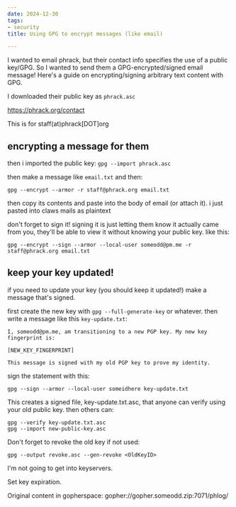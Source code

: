 ```yaml
---
date: 2024-12-30
tags:
- security
title: Using GPG to encrypt messages (like email)

---
```



I wanted to email phrack, but their contact info specifies the use of a public
key/GPG. So I wanted to send them a GPG-encrypted/signed email message! Here's
a guide on encrypting/signing arbitrary text content with GPG.

I downloaded their public key as `phrack.asc`

https://phrack.org/contact

This is for staff(at)phrack[DOT]org

## encrypting a message for them

then i imported the public key: `gpg --import phrack.asc`

then make a message like `email.txt` and then:

```
gpg --encrypt --armor -r staff@phrack.org email.txt
```

then copy its contents and paste into the body of email (or attach it). i just pasted into claws mails as plaintext

don't forget to sign it! signing it is just letting them know it actually came from you, they'll be able to view it without knowing your public key. like this:

```
gpg --encrypt --sign --armor --local-user someodd@pm.me -r staff@phrack.org email.txt
```

## keep your key updated!

if you need to update your key (you should keep it updated!) make a message that's signed.

first create the new key with `gpg --full-generate-key` or whatever. then write a message like this `key-update.txt`:

```
I, someodd@pm.me, am transitioning to a new PGP key. My new key fingerprint is:

[NEW_KEY_FINGERPRINT]

This message is signed with my old PGP key to prove my identity.
```

sign the statement with this:

```
gpg --sign --armor --local-user someidhere key-update.txt
```

This creates a signed file, key-update.txt.asc, that anyone can verify using your old public key. then others can:

```
gpg --verify key-update.txt.asc
gpg --import new-public-key.asc
```

Don't forget to revoke the old key if not used:

```
gpg --output revoke.asc --gen-revoke <OldKeyID>
```

I'm not going to get into keyservers.

Set key expiration.


Original content in gopherspace: gopher://gopher.someodd.zip:7071/phlog/
